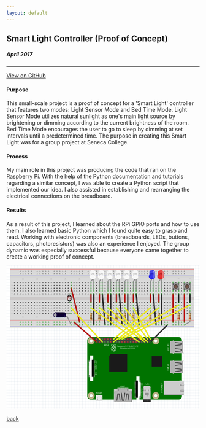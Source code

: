 ```yaml
---
layout: default
---
```


## Smart Light Controller (Proof of Concept)
##### April 2017
 
* * *
[View on GitHub](https://github.com/ChristyNguyen/RPi-SmartLight-PoC)

#### Purpose
This small-scale project is a proof of concept for a 'Smart Light' controller that features two modes: Light Sensor Mode and Bed Time Mode. Light Sensor Mode utilizes natural sunlight as one's main light source by brightening or dimming according to the current brightness of the room. Bed Time Mode encourages the user to go to sleep by dimming at set intervals until a predetermined time. The purpose in creating this Smart Light was for a group project at Seneca College.

#### Process
My main role in this project was producing the code that ran on the Raspberry Pi. With the help of the Python documentation and tutorials regarding a similar concept, I was able to create a Python script that implemented our idea. I also assisted in establishing and rearranging the electrical connections on the breadboard.

#### Results
As a result of this project, I learned about the RPi GPIO ports and how to use them. I also learned basic Python which I found quite easy to grasp and read. Working with electronic components (breadboards, LEDs, buttons, capacitors, photoresistors) was also an experience I enjoyed. The group dynamic was especially successful because everyone came together to create a working proof of concept.


![](https://raw.githubusercontent.com/ChristyNguyen/RPi-SmartLight-PoC/master/layout.PNG)

[back](./)
